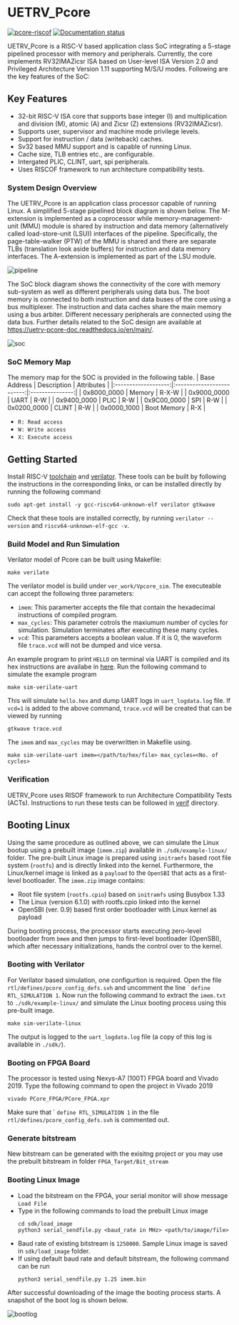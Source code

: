 # UETRV_Pcore
[![pcore-riscof](https://github.com/ee-uet/UETRV-PCore/actions/workflows/main.yml/badge.svg)](https://github.com/ee-uet/UETRV-PCore/actions/workflows/main.yml)
[![Documentation status](https://img.shields.io/badge/Docs-Passing-brightgreen)](https://uetrv-pcore-doc.readthedocs.io/en/main/index.html)

UETRV_Pcore is a RISC-V based application class SoC integrating a 5-stage pipelined processor with memory and peripherals. Currently, the core implements RV32IMAZicsr ISA based on User-level ISA Version 2.0 and Privileged Architecture Version 1.11 supporting M/S/U modes. Following are the key features of the SoC:

## Key Features
- 32-bit RISC-V ISA core that supports base integer (I) and multiplication and division (M), atomic (A) and Zicsr (Z) extensions (RV32IMAZicsr).
- Supports user, supervisor and machine mode privilege levels.
- Support for instruction / data (writeback) caches.
- Sv32 based MMU support and is capable of running Linux.
- Cache size, TLB entries etc., are configurable.
- Intergated PLIC, CLINT, uart, spi peripherals. 
- Uses RISCOF framework to run architecture compatibility tests.

### System Design Overview
The UETRV_Pcore is an application class processor capable of running Linux. A simplified 5-stage pipelined block diagram is shown below. The M-extension is implemented as a coprocessor while memory-management-unit (MMU) module is shared by instruction and data memory (alternatively called load-store-unit (LSU)) interfaces of the pipeline. Specifically, the page-table-walker (PTW) of the MMU is shared and there are separate TLBs (translation look aside buffers) for instruction and data memory interfaces. The A-extension is implemented as part of the LSU module.

![pipeline](./docs/images/pipeline.png)

The SoC block diagram shows the connectivity of the core with memory sub-system as well as different peripherals using data bus. The boot memory is connected to both instruction and data buses of the core using a bus multiplexer. The instruction and data caches share the main memory using a bus arbiter. Different necessary peripherals are connected using the data bus. Further details related to the SoC design are available at <https://uetrv-pcore-doc.readthedocs.io/en/main/>.

![soc](./docs/images/soc.png)

### SoC Memory Map
The memory map for the SOC is provided in the following table.
| Base Address        |    Description            |   Attributes    |
|:-------------------:|:-------------------------:|:---------------:|
| 0x8000_0000         |      Memory               |      R-X-W      |
| 0x9000_0000         |      UART                 |      R-W        |
| 0x9400_0000         |      PLIC                 |      R-W        |
| 0x9C00_0000         |      SPI                  |      R-W        |
| 0x0200_0000         |      CLINT                |      R-W        |
| 0x0000_1000         |      Boot Memory          |      R-X        |

- `R: Read access`
- `W: Write access`
- `X: Execute access`


## Getting Started

Install RISC-V [toolchain](https://github.com/riscv-collab/riscv-gnu-toolchain) and [verilator](https://verilator.org/guide/latest/install.html). These tools can be built by following the instructions in the corresponding links, or can be installed directly by running the following command

    sudo apt-get install -y gcc-riscv64-unknown-elf verilator gtkwave

Check that these tools are installed correctly, by running `verilator --version` and `riscv64-unknown-elf-gcc -v`.

### Build Model and Run Simulation

Verilator model of Pcore can be built using Makefile:

    make verilate

The verilator model is build under `ver_work/Vpcore_sim`. The executeable can accept the following three parameters:

- `imem`: This paramerter accepts the file that contain the hexadecimal instructions of compiled program.
- `max_cycles`: This parameter cotrols the maxiumum number of cycles for simulation. Simulation terminates after executing these many cycles.
- `vcd`: This parameters accepts a boolean value. If it is 0, the waveform file `trace.vcd` will not be dumped and vice versa.

An example program to print `HELLO` on terminal via UART is compiled and its hex instructions are availabe in [here](/sdk/example-uart/hello.hex). Run the following command to simulate the example program

    make sim-verilate-uart 

This will simulate `hello.hex` and dump UART logs in `uart_logdata.log` file. If `vcd=1` is added to the above command, `trace.vcd` will be created that can be viewed by running

    gtkwave trace.vcd

The `imem` and `max_cycles` may be overwritten in Makefile using.

    make sim-verilate-uart imem=</path/to/hex/file> max_cycles=<No. of cycles> 

### Verification

UETRV_Pcore uses RISOF framework to run Architecture Compatibility Tests (ACTs). Instructions to run these tests can be followed in [verif](/verif/) directory.

## Booting Linux

Using the same procedure as outlined above, we can simulate the Linux bootup using a prebuilt image (`imem.zip`) available in `./sdk/example-linux/` folder. The pre-built Linux image is prepared using `initramfs` based root file system (`rootfs`) and is directly linked into the kernel. Furthermore, the Linux/kernel image is linked as a `payload` to the `OpenSBI` that acts as a first-level bootloader. The `imem.zip` image contains:

- Root file system (`rootfs.cpio`) based on `initramfs` using Busybox 1.33
- The Linux (version 6.1.0) with rootfs.cpio linked into the kernel
- OpenSBI (ver. 0.9) based first order bootloader with Linux kernel as payload

During booting process, the processor starts executing zero-level bootloader from `bmem` and then jumps to first-level bootloader (OpenSBI), which after necessary initializations, hands the control over to the kernel.

### Booting with Verilator
For Verilator based simulation, one configurtion is required. Open the file `rtl/defines/pcore_config_defs.svh` and uncomment the line \` `define RTL_SIMULATION 1`. Now run the following command to extract the `imem.txt` to `./sdk/example-linux/` and simulate the Linux booting process using this pre-built image. 

    make sim-verilate-linux

The output is logged to the `uart_logdata.log` file (a copy of this log is available in `./sdk/`). 

### Booting on FPGA Board 
The processor is tested using Nexys-A7 (100T) FPGA board and Vivado 2019. Type the following command to open the project in Vivado 2019
```
vivado PCore_FPGA/PCore_FPGA.xpr
```
Make sure that \` `define RTL_SIMULATION 1` in the file `rtl/defines/pcore_config_defs.svh` is commented out. 

### Generate bitstream
New bitstream can be generated with the exisitng project or you may use the prebuilt bitstream in folder ``FPGA_Target/Bit_stream``

### Booting Linux Image
* Load the bitstream on the FPGA, your serial monitor will show message `Load File`
* Type in the following commands to load the prebuilt Linux image
  ```
  cd sdk/load_image
  python3 serial_sendfile.py <baud_rate in MHz> <path/to/image/file>
  ```
* Baud rate of existing bitstream is ``1250000``. Sample Linux image is saved in ``sdk/load_image`` folder.
* If using default baud rate and default bitstream, the following command can be run
  ```
  python3 serial_sendfile.py 1.25 imem.bin
  ```
After successful downloading of the image the booting process starts. A snapshot of the boot log is shown below. 

![bootlog](./docs/images/linux_boot_log.png)


